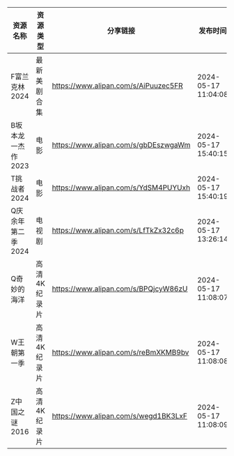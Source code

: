 | 资源名称        | 资源类型    | 分享链接                                 | 发布时间                |
| ----------- | ------- | ------------------------------------ | ------------------- |
| F富兰克林2024   | 最新美剧合集  | https://www.alipan.com/s/AiPuuzec5FR | 2024-05-17 11:04:08 |
| B坂本龙一杰作2023 | 电影      | https://www.alipan.com/s/gbDEszwgaWm | 2024-05-17 15:40:15 |
| T挑战者2024    | 电影      | https://www.alipan.com/s/YdSM4PUYUxh | 2024-05-17 15:40:19 |
| Q庆余年第二季2024 | 电视剧     | https://www.alipan.com/s/LfTkZx32c6p | 2024-05-17 13:26:14 |
| Q奇妙的海洋      | 高清4K纪录片 | https://www.alipan.com/s/BPQjcyW86zU | 2024-05-17 11:08:07 |
| W王朝第一季      | 高清4K纪录片 | https://www.alipan.com/s/reBmXKMB9bv | 2024-05-17 11:08:08 |
| Z中国之谜2016   | 高清4K纪录片 | https://www.alipan.com/s/wegd1BK3LxF | 2024-05-17 11:08:09 |
